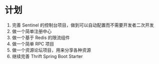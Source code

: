 # 计划

1. 完善 Sentinel 的控制台项目，做到可以自动配置而不需要开发者二次开发
2. 做一个简单注册中心
3. 做一个基于 Redis 的限流组件
4. 做一个简单 RPC 项目
5. 做一个资源论坛项目，用来分享各种资源
6. 继续完善 Thrift Spring Boot Starter